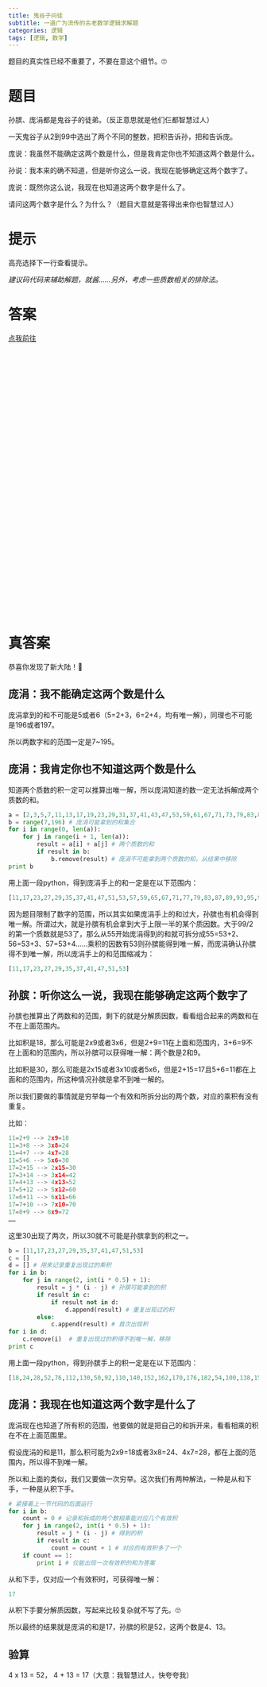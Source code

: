 ```yaml
---
title: 鬼谷子问徒
subtitle: 一道广为流传的古老数学逻辑求解题
categories: 逻辑
tags: [逻辑, 数学]
---
```


题目的真实性已经不重要了，不要在意这个细节。🙄️

# 题目

孙膑、庞涓都是鬼谷子的徒弟。（反正意思就是他们仨都智慧过人）

一天鬼谷子从2到99中选出了两个不同的整数，把积告诉孙，把和告诉庞。

<!--more-->

庞说：我虽然不能确定这两个数是什么，但是我肯定你也不知道这两个数是什么。

孙说：我本来的确不知道，但是听你这么一说，我现在能够确定这两个数字了。

庞说：既然你这么说，我现在也知道这两个数字是什么了。

请问这两个数字是什么？为什么？（题目大意就是答得出来你也智慧过人）

# 提示

高亮选择下一行查看提示。

*建议码代码来辅助解题，就酱……另外，考虑一些质数相关的排除法。*

# 答案

[点我前往](#真答案)


　

　

　

　

　

　

　

　

　

　

　

　

　

　

　

　

# 真答案

恭喜你发现了新大陆！🎉

## 庞涓：我不能确定这两个数是什么

庞涓拿到的和不可能是5或者6（5=2+3，6=2+4，均有唯一解），同理也不可能是196或者197。

所以两数字和的范围一定是7~195。

## 庞涓：我肯定你也不知道这两个数是什么

知道两个质数的积一定可以推算出唯一解，所以庞涓知道的数一定无法拆解成两个质数的和。

```python
a = [2,3,5,7,11,13,17,19,23,29,31,37,41,43,47,53,59,61,67,71,73,79,83,89,97] # 质数集合
b = range(7,196) # 庞涓可能拿到的和集合
for i in range(0, len(a)):
    for j in range(i + 1, len(a)):
        result = a[i] + a[j] # 两个质数的和
        if result in b:
            b.remove(result) # 庞涓不可能拿到两个质数的和，从结果中移除
print b
```

用上面一段python，得到庞涓手上的和一定是在以下范围内：

```python
[11,17,23,27,29,35,37,41,47,51,53,57,59,65,67,71,77,79,83,87,89,93,95,97,101,103,105,107,109,111,113,115,117,119,121,123,125,127,129,131,133,135,137,139,141,143,145,147,149,151,153,155,157,159,161,163,165,166,167,169,171,173,174,175,177,178,179,181,182,183,184,185,187,188,189,190,191,192,193,194,195]
```

因为题目限制了数字的范围，所以其实如果庞涓手上的和过大，孙膑也有机会得到唯一解。所谓过大，就是孙膑有机会拿到大于上限一半的某个质因数。大于99/2的第一个质数就是53了，那么从55开始庞涓得到的和就可拆分成55=53+2、56=53+3、57=53+4……乘积的因数有53则孙膑能得到唯一解，而庞涓确认孙膑得不到唯一解，所以庞涓手上的和范围缩减为：

```python
[11,17,23,27,29,35,37,41,47,51,53]
```

## 孙膑：听你这么一说，我现在能够确定这两个数字了

孙膑也推算出了两数和的范围，剩下的就是分解质因数，看看组合起来的两数和在不在上面范围内。

比如积是18，那么可能是2x9或者3x6，但是2+9=11在上面和范围内，3+6=9不在上面和的范围内，所以孙膑可以获得唯一解：两个数是2和9。

比如积是30，那么可能是2x15或者3x10或者5x6，但是2+15=17且5+6=11都在上面和的范围内，所这种情况孙膑是拿不到唯一解的。

所以我们要做的事情就是穷举每一个有效和所拆分出的两个数，对应的乘积有没有重复。

比如：

```python
11=2+9 --> 2x9=18
11=3+8 --> 3x8=24
11=4+7 --> 4x7=28
11=5+6 --> 5x6=30
17=2+15 --> 2x15=30
17=3+14 --> 3x14=42
17=4+13 --> 4x13=52
17=5+12 --> 5x12=60
17=6+11 --> 6x11=66
17=7+10 --> 7x10=70
17=8+9 --> 8x9=72
……
```

这里30出现了两次，所以30就不可能是孙膑拿到的积之一。

```python
b = [11,17,23,27,29,35,37,41,47,51,53]
c = []
d = [] # 用来记录重复出现过的乘积
for i in b:
    for j in range(2, int(i * 0.5) + 1):
        result = j * (i - j) # 孙膑可能拿到的积
        if result in c:
            if result not in d:
                d.append(result) # 重复出现过的积
        else:
            c.append(result) # 首次出现积
for i in d:
    c.remove(i)  # 重复出现过的积得不到唯一解，移除
print c
```

用上面一段python，得到孙膑手上的积一定是在以下范围内：

```python
[18,24,28,52,76,112,130,50,92,110,140,152,162,170,176,182,54,100,138,154,168,190,198,204,208,96,124,174,216,234,250,276,294,304,306,160,186,232,252,336,340,114,148,238,288,310,348,364,390,400,408,414,418,172,246,280,370,442,480,496,510,522,532,550,552,98,144,188,230,308,344,410,440,468,494,518,560,578,594,608,620,638,644,648,650,240,282,360,430,492,520,570,592,612,646,660,672,682,690,696,700,702]
```

## 庞涓：我现在也知道这两个数字是什么了

庞涓现在也知道了所有积的范围，他要做的就是把自己的和拆开来，看看相乘的积在不在上面范围里。

假设庞涓的和是11，那么积可能为2x9=18或者3x8=24、4x7=28，都在上面的范围内，所以得不到唯一解。

所以和上面的类似，我们又要做一次穷举。这次我们有两种解法，一种是从和下手，一种是从积下手。

```python
# 紧接着上一节代码的后面运行
for i in b:
    count = 0 # 记录和拆成的两个数相乘能对应几个有效积
    for j in range(2, int(i * 0.5) + 1):
        result = j * (i - j) # 得到的积
        if result in c:
            count = count + 1 # 对应的有效积多了一个
    if count == 1:
        print i # 仅能出现一次有效积的和为答案
```

从和下手，仅对应一个有效积时，可获得唯一解：

```python
17
```

从积下手要分解质因数，写起来比较复杂就不写了先。🙄️

所以最终的结果就是庞涓的和是17，孙膑的积是52，这两个数是4、13。

## 验算

4 x 13 = 52， 4 + 13 = 17（大意：我智慧过人，快夸夸我）
